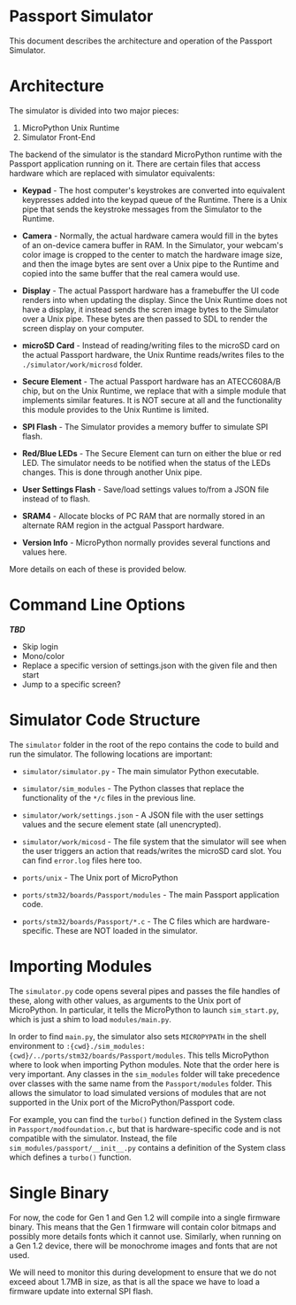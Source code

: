 <!--
SPDX-FileCopyrightText: © 2021 Foundation Devices, Inc. <hello@foundationdevices.com>

SPDX-License-Identifier: GPL-3.0-or-later
-->

# Passport Simulator

This document describes the architecture and operation of the Passport Simulator.

# Architecture
The simulator is divided into two major pieces:

1. MicroPython Unix Runtime
2. Simulator Front-End

The backend of the simulator is the standard MicroPython runtime with the Passport application running on it.  There are certain files that access hardware which are replaced with simulator equivalents:

* **Keypad** - The host computer's keystrokes are converted into equivalent keypresses added into the keypad queue of the Runtime.  There is a Unix pipe that sends the keystroke messages from the Simulator to the Runtime.

* **Camera** - Normally, the actual hardware camera would fill in the bytes of an on-device camera buffer in RAM.  In the Simulator, your webcam's color image is cropped to the center to match the hardware image size, and then the image bytes are sent over a Unix pipe to the Runtime and copied into the same buffer that the real camera would use.

* **Display** - The actual Passport hardware has a framebuffer the UI code renders into when updating the display.  Since the Unix Runtime does not have a display, it instead sends the scren image bytes to the Simulator over a Unix pipe.  These bytes are then passed to SDL to render the screen display on your computer.

* **microSD Card** - Instead of reading/writing files to the microSD card on the actual Passport hardware, the Unix Runtime reads/writes files to the `./simulator/work/microsd` folder.

* **Secure Element** - The actual Passport hardware has an ATECC608A/B chip, but on the Unix Runtime, we replace that with a simple module that implements similar features.  It is NOT secure at all and the functionality this module provides to the Unix Runtime is limited.

* **SPI Flash** - The Simulator provides a memory buffer to simulate SPI flash.

* **Red/Blue LEDs** - The Secure Element can turn on either the blue or red LED.  The simulator needs to be notified when the status of the LEDs changes.  This is done through another Unix pipe.

* **User Settings Flash** - Save/load settings values to/from a JSON file instead of to flash.

* **SRAM4** - Allocate blocks of PC RAM that are normally stored in an alternate RAM region in the actgual Passport hardware.

* **Version Info** - MicroPython normally provides several functions and values here.

More details on each of these is provided below.

# Command Line Options

***TBD***
- Skip login
- Mono/color
- Replace a specific version of settings.json with the given file and then start
- Jump to a specific screen?

# Simulator Code Structure
The `simulator` folder in the root of the repo contains the code to build and run the simulator.  The following locations are important:

* `simulator/simulator.py` - The main simulator Python executable.

* `simulator/sim_modules` - The Python classes that replace the functionality of the `*/c` files in the previous line.

* `simulator/work/settings.json` - A JSON file with the user settings values and the secure element state (all unencrypted).

* `simulator/work/micosd` - The file system that the simulator will see when the user triggers an action that reads/writes the microSD card slot.  You can find `error.log` files here too.

* `ports/unix` - The Unix port of MicroPython

* `ports/stm32/boards/Passport/modules` - The main Passport application code.

* `ports/stm32/boards/Passport/*.c` - The C files which are hardware-specific.  These are NOT loaded in the simulator.

# Importing Modules
The `simulator.py` code opens several pipes and passes the file handles of these, along with other values, as arguments to the Unix port of MicroPython.  In particular, it tells the MicroPython to launch `sim_start.py`, which is just a shim to load `modules/main.py`.

In order to find `main.py`, the simulator also sets `MICROPYPATH` in the shell environment to `:{cwd}./sim_modules:{cwd}/../ports/stm32/boards/Passport/modules`.  This tells MicroPython where to look when importing Python modules.  Note that the order here is very important.  Any classes in the `sim_modules` folder will take precedence over classes with the same name from the `Passport/modules` folder.  This allows the simulator to load simulated versions of modules that are not supported in the Unix port of the MicroPython/Passport code.

For example, you can find the `turbo()` function defined in the System class in `Passport/modfoundation.c`, but that is hardware-specific code and is not compatible with the simulator.  Instead, the file `sim_modules/passport/__init__.py` contains a definition of the System class which defines a `turbo()` function.


# Single Binary
For now, the code for Gen 1 and Gen 1.2 will compile into a single firmware binary.  This means that the Gen 1 firmware will contain color bitmaps and possibly more details fonts which it cannot use.  Similarly, when running on a Gen 1.2 device, there will be monochrome images and fonts that are not used.

We will need to monitor this during development to ensure that we do not exceed about 1.7MB in size, as that is all the space we have to load a firmware update into external SPI flash.
